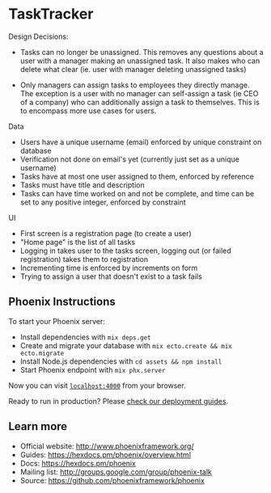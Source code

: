 # TaskTracker
Design Decisions:

* Tasks can no longer be unassigned. This removes any questions about a user with a manager making 
an unassigned task. It also makes who can delete what clear (ie. user with manager deleting unassigned tasks)

* Only managers can assign tasks to employees they directly manage. The exception is a user with no manager
can self-assign a task (ie CEO of a company) who can additionally assign a task to themselves. This is 
to encompass more use cases for users.







Data
* Users have a unique username (email) enforced by unique constraint on database
* Verification not done on email's yet (currently just set as a unique username)
* Tasks have at most one user assigned to them, enforced by reference
* Tasks must have title and description
* Tasks can have time worked on and not be complete, and time can be set to any
positive integer, enforced by constraint

UI
* First screen is a registration page (to create a user)
* "Home page" is the list of all tasks
* Logging in takes user to the tasks screen, logging out (or failed registration) takes them to registration
* Incrementing time is enforced by increments on form
* Trying to assign a user that doesn't exist to a task fails

## Phoenix Instructions
To start your Phoenix server:

  * Install dependencies with `mix deps.get`
  * Create and migrate your database with `mix ecto.create && mix ecto.migrate`
  * Install Node.js dependencies with `cd assets && npm install`
  * Start Phoenix endpoint with `mix phx.server`

Now you can visit [`localhost:4000`](http://localhost:4000) from your browser.

Ready to run in production? Please [check our deployment guides](https://hexdocs.pm/phoenix/deployment.html).

## Learn more

  * Official website: http://www.phoenixframework.org/
  * Guides: https://hexdocs.pm/phoenix/overview.html
  * Docs: https://hexdocs.pm/phoenix
  * Mailing list: http://groups.google.com/group/phoenix-talk
  * Source: https://github.com/phoenixframework/phoenix
